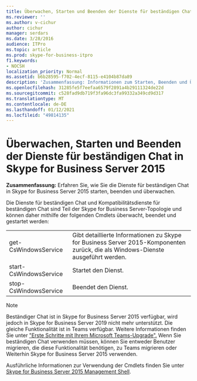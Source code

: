 ```yaml
---
title: Überwachen, Starten und Beenden der Dienste für beständigen Chat in Skype for Business Server 2015
ms.reviewer: ''
ms.author: v-cichur
author: cichur
manager: serdars
ms.date: 3/28/2016
audience: ITPro
ms.topic: article
ms.prod: skype-for-business-itpro
f1.keywords:
- NOCSH
localization_priority: Normal
ms.assetid: b6b28595-f702-4ecf-8115-e4104b87da89
description: 'Zusammenfassung: Informationen zum Starten, Beenden und Überwachen der Dienste für beständigen Chat in Skype for Business Server 2015.'
ms.openlocfilehash: 31285fe5f7eefaa6579f2891a4b29111324de22d
ms.sourcegitcommit: c528fad9db719f3fa96dc3fa99332a349cd9d317
ms.translationtype: MT
ms.contentlocale: de-DE
ms.lasthandoff: 01/12/2021
ms.locfileid: "49814135"
---
```

# <a name="monitor-start-and-stop-the-persistent-chat-services-in-skype-for-business-server-2015"></a>Überwachen, Starten und Beenden der Dienste für beständigen Chat in Skype for Business Server 2015
 
**Zusammenfassung:** Erfahren Sie, wie Sie die Dienste für beständigen Chat in Skype for Business Server 2015 starten, beenden und überwachen.
  
Die Dienste für beständigen Chat und Kompatibilitätsdienste für beständigen Chat sind Teil der Skype for Business Server-Topologie und können daher mithilfe der folgenden Cmdlets überwacht, beendet und gestartet werden:
  
|||
|:-----|:-----|
|get-CsWindowsService  <br/> |Gibt detaillierte Informationen zu Skype for Business Server 2015-Komponenten zurück, die als Windows-Dienste ausgeführt werden.  <br/> |
|start-CsWindowsService  <br/> |Startet den Dienst.  <br/> |
|stop-CsWindowsService  <br/> |Beendet den Dienst.  <br/> |
   
> [!NOTE]
> Beständiger Chat ist in Skype for Business Server 2015 verfügbar, wird jedoch in Skype for Business Server 2019 nicht mehr unterstützt. Die gleiche Funktionalität ist in Teams verfügbar. Weitere Informationen finden Sie unter ["Erste Schritte mit Ihrem Microsoft Teams-Upgrade".](/microsoftteams/upgrade-start-here) Wenn Sie beständigen Chat verwenden müssen, können Sie entweder Benutzer migrieren, die diese Funktionalität benötigen, zu Teams migrieren oder Weiterhin Skype for Business Server 2015 verwenden. 

Ausführliche Informationen zur Verwendung der Cmdlets finden Sie unter [Skype for Business Server 2015 Management Shell](../management-shell.md).
  

